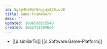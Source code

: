 ```yaml
---
id: 5g7p4he9af6nqjay835iuo0
title: Game-Framework
desc: ''
updated: 1696530515548
created: 1662752304660
---
```


  - [[p.similarTo]] [[c.Software.Game-Platform]]